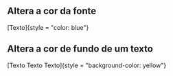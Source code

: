 
## Altera a cor da fonte

[Texto]{style = "color: blue"}

## Altera a cor de fundo de um texto

[Texto Texto Texto]{style = "background-color: yellow"}